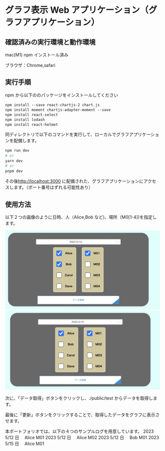 # グラフ表示 Web アプリケーション（グラフアプリケーション）

## 確認済みの実行環境と動作環境

mac(M1)
npm インストール済み

ブラウザ：Chrome,safari

## 実行手順

npm から以下ののパッケージをインストールしてください

```
npm install --save react-chartjs-2 chart.js
npm install moment chartjs-adapter-moment --save
npm install react-select
npm install lodash
npm install react-helmet
```

同ディレクトリで以下のコマンドを実行して、ローカルでグラフアプリケーションを配備します。

```bash
npm run dev
# or
yarn dev
# or
pnpm dev
```

その後[http://localhost:3000](http://localhost:3000) に配備された、グラフアプリケーションにアクセスします。（ポート番号はずれる可能性あり）

## 使用方法

以下２つの画像のように日時、人（Alice,Bob など)、場所（M0[1-4])を指定します。

![sample0](./MDimg/select0.png)
![sample1](./MDimg/select1.png)

次に、「データ取得」ボタンをクリックし、./public/test からデータを取得します。

最後に「更新」ボタンをクリックすることで、取得したデータをグラフに表示させます。

本ポートフォリオでは、以下の４つのサンプルログを用意しています。
2023 5/12 日　 Alice M01
2023 5/12 日　 Alice M02
2023 5/12 日　 Bob M01
2023 5/15 日　 Alice M01
